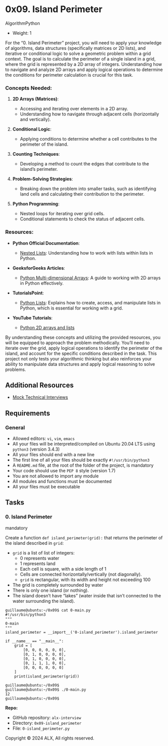 

# 0x09. Island Perimeter

AlgorithmPython

-   Weight:  1


For the “0. Island Perimeter” project, you will need to apply your knowledge of algorithms, data structures (specifically matrices or 2D lists), and iterative or conditional logic to solve a geometric problem within a grid context. The goal is to calculate the perimeter of a single island in a grid, where the grid is represented by a 2D array of integers. Understanding how to navigate and analyze 2D arrays and apply logical operations to determine the conditions for perimeter calculation is crucial for this task.

### Concepts Needed:

1.  **2D Arrays (Matrices)**:
    
    -   Accessing and iterating over elements in a 2D array.
    -   Understanding how to navigate through adjacent cells (horizontally and vertically).
2.  **Conditional Logic**:
    
    -   Applying conditions to determine whether a cell contributes to the perimeter of the island.
3.  **Counting Techniques**:
    
    -   Developing a method to count the edges that contribute to the island’s perimeter.
4.  **Problem-Solving Strategies**:
    
    -   Breaking down the problem into smaller tasks, such as identifying land cells and calculating their contribution to the perimeter.
5.  **Python Programming**:
    
    -   Nested loops for iterating over grid cells.
    -   Conditional statements to check the status of adjacent cells.

### Resources:

-   **Python Official Documentation**:
    
    -   [Nested Lists](https://intranet.alxswe.com/rltoken/8SPalOgoGDWQChVbct0p1g "Nested Lists"): Understanding how to work with lists within lists in Python.
-   **GeeksforGeeks Articles**:
    
    -   [Python Multi-dimensional Arrays](https://intranet.alxswe.com/rltoken/IYcYmeVlCfF-F7Szn1fzfQ "Python Multi-dimensional Arrays"): A guide to working with 2D arrays in Python effectively.
-   **TutorialsPoint**:
    
    -   [Python Lists](https://intranet.alxswe.com/rltoken/TZ8UtQaRxN5cFf8c1TB-rw "Python Lists"): Explains how to create, access, and manipulate lists in Python, which is essential for working with a grid.
-   **YouTube Tutorials**:
    
    -   [Python 2D arrays and lists](https://intranet.alxswe.com/rltoken/H7SwlI_XYDpwYonNYKXQfg "Python 2D arrays and lists")

By understanding these concepts and utilizing the provided resources, you will be equipped to approach the problem methodically. You’ll need to iterate over the grid, apply logical operations to identify the perimeter of the island, and account for the specific conditions described in the task. This project not only tests your algorithmic thinking but also reinforces your ability to manipulate data structures and apply logical reasoning to solve problems.

## Additional Resources

-   [Mock Technical Interviews](https://intranet.alxswe.com/rltoken/9ZYjQgC9HvOLZiHxmgd89Q "Mock Technical Interviews")

## Requirements

### General

-   Allowed editors:  `vi`,  `vim`,  `emacs`
-   All your files will be interpreted/compiled on Ubuntu 20.04 LTS using  `python3`  (version 3.4.3)
-   All your files should end with a new line
-   The first line of all your files should be exactly  `#!/usr/bin/python3`
-   A  `README.md`  file, at the root of the folder of the project, is mandatory
-   Your code should use the  `PEP 8`  style (version 1.7)
-   You are not allowed to import any module
-   All modules and functions must be documented
-   All your files must be executable

## Tasks

### 0. Island Perimeter

mandatory

Create a function  `def island_perimeter(grid):`  that returns the perimeter of the island described in  `grid`:

-   `grid`  is a list of list of integers:
    -   0 represents water
    -   1 represents land
    -   Each cell is square, with a side length of 1
    -   Cells are connected horizontally/vertically (not diagonally).
    -   `grid`  is rectangular, with its width and height not exceeding 100
-   The grid is completely surrounded by water
-   There is only one island (or nothing).
-   The island doesn’t have “lakes” (water inside that isn’t connected to the water surrounding the island).

```
guillaume@ubuntu:~/0x09$ cat 0-main.py
#!/usr/bin/python3
"""
0-main
"""
island_perimeter = __import__('0-island_perimeter').island_perimeter

if __name__ == "__main__":
    grid = [
        [0, 0, 0, 0, 0, 0],
        [0, 1, 0, 0, 0, 0],
        [0, 1, 0, 0, 0, 0],
        [0, 1, 1, 1, 0, 0],
        [0, 0, 0, 0, 0, 0]
    ]
    print(island_perimeter(grid))

guillaume@ubuntu:~/0x09$ 
guillaume@ubuntu:~/0x09$ ./0-main.py
12
guillaume@ubuntu:~/0x09$ 

```

**Repo:**

-   GitHub repository:  `alx-interview`
-   Directory:  `0x09-island_perimeter`
-   File:  `0-island_perimeter.py`


Copyright © 2024 ALX, All rights reserved.
